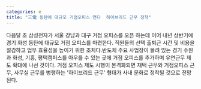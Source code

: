```yaml
---
categories: e
title: "三電 동탄에 대규모 거점오피스 연다  하이브리드 근무 정착"
---
```

다음달 초 삼성전자가 서울 강남과 대구 거점 오피스를 오픈 하는데 이어 내년 상반기에 경기 화성 동탄에 대규모 거점 오피스를 마련한다. 직원들의 선택 출퇴근 시간 및 비용을 절감하고 업무 효율성을 높이기 위한 조치다.반도체 주요 사업장이 몰려 있는 경기 수원과 화성, 기흥, 평택캠퍼스를 아우를 수 있는 곳에 거점 오피스를 추가하며 유연근무 제도 확대에 나선 것이다. 거점 오피스 제도 시행이 본격화되면 재택 근무와 거점오피스 근무, 사무실 근무를 병행하는 &#39;하이브리드 근무&#39; 형태가 사내 문화로 정착될 것으로 전망된다.